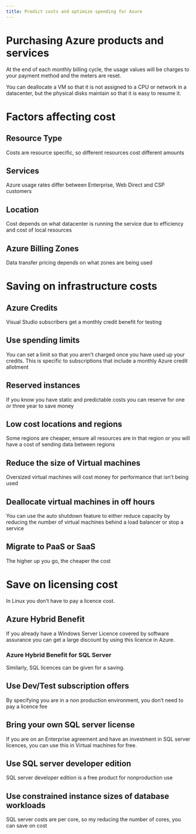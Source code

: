 ```yaml
---
title: Predict costs and optimize spending for Azure
---
```


# Purchasing Azure products and services

At the end of each monthly billing cycle, the usage values will be
charges to your payment method and the meters are reset.

You can deallocate a VM so that it is not assigned to a CPU or network
in a datacenter, but the physical disks maintain so that it is easy to
resume it.

# Factors affecting cost

## Resource Type

Costs are resource specific, so different resources cost different
amounts

## Services

Azure usage rates differ between Enterprise, Web Direct and CSP
customers

## Location

Cost depends on what datacenter is running the service due to efficiency
and cost of local resources

## Azure Billing Zones

Data transfer pricing depends on what zones are being used

# Saving on infrastructure costs

## Azure Credits

Visual Studio subscribers get a monthly credit benefit for testing

## Use spending limits

You can set a limit so that you aren’t charged once you have used up
your credits. This is specific to subscriptions that include a monthly
Azure credit allotment

## Reserved instances

If you know you have static and predictable costs you can reserve for
one or three year to save money

## Low cost locations and regions

Some regions are cheaper, ensure all resources are in that region or you
will have a cost of sending data between regions

## Reduce the size of Virtual machines

Oversized virtual machines will cost money for performance that isn’t
being used

## Deallocate virtual machines in off hours

You can use the auto shutdown feature to either reduce capacity by
reducing the number of virtual machines behind a load balancer or stop a
service

## Migrate to PaaS or SaaS

The higher up you go, the cheaper the cost

# Save on licensing cost

In Linux you don’t have to pay a licence cost.

## Azure Hybrid Benefit

If you already have a Windows Server Licence covered by software
assurance you can get a large discount by using this licence in Azure.

### Azure Hybrid Benefit for SQL Server

Similarly, SQL licences can be given for a saving.

## Use Dev/Test subscription offers

By specifying you are in a non production environment, you don’t need to
pay a licence fee

## Bring your own SQL server license

If you are on an Enterprise agreement and have an investment in SQL
server licences, you can use this in Virtual machines for free.

## Use SQL server developer edition

SQL server developer edition is a free product for nonproduction use

## Use constrained instance sizes of database workloads

SQL server costs are per core, so my reducing the number of cores, you
can save on cost
